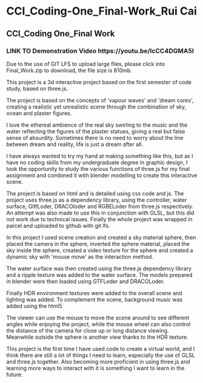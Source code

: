 # CCI_Coding-One_Final-Work_Rui Cai
<h2>CCI_Coding One_Final Work</h2>

<h3>LINK TO Demonstration Video https://youtu.be/lcCC4DGMA5I</h3>

Due to the use of GIT LFS to upload large files, please click into Final_Work.zip to download, the file size is 810mb.

This project is a 3d interactive project based on the first semester of code study, based on three.js.

The project is based on the concepts of 'vapour waves' and 'dream cores', creating a realistic yet unrealistic scene through the combination of sky, ocean and plaster figures. 

I love the ethereal ambience of the real sky swirling to the music and the water reflecting the figures of the plaster statues, giving a real but false sense of absurdity. Sometimes there is no need to worry about the line between dream and reality, life is just a dream after all.

I have always wanted to try my hand at making something like this, but as I have no coding skills from my undergraduate degree in graphic design, I took the opportunity to study the various functions of three.js for my final assignment and combined it with blender modelling to create this interactive scene.

The project is based on html and is detailed using css code and js.
The project uses three.js as a dependency library, using the controller, water surface, GltfLoder, DRACOloder and RGBELoder from three.js respectively.
An attempt was also made to use this in conjunction with GLSL, but this did not work due to technical issues. Finally the whole project was wrapped in parcel and uploaded to github with git lfs.

In this project I used scene creation and created a sky material sphere, then placed the camera in the sphere, inverted the sphere material, placed the sky inside the sphere, created a video texture for the sphere and created a dynamic sky with 'mouse move' as the interaction method.

The water surface was then created using the three.js dependency library and a ripple texture was added to the water surface. The models prepared in blender were then loaded using GTFLoder and DRACOLoder.

Finally HDR environment textures were added to the overall scene and lighting was added. To complement the scene, background music was added using the html5 <audio> element and looped using the function().

The viewer can use the mouse to move the scene around to see different angles while enjoying the project, while the mouse wheel can also control the distance of the camera for close up or long distance viewing. Meanwhile outside the sphere is another view thanks to the HDR texture.

This project is the first time I have used code to create a virtual world, and I think there are still a lot of things I need to learn, especially the use of GLSL and three.js together. Also becoming more proficient in using three.js and learning more ways to interact with it is something I want to learn in the future.
